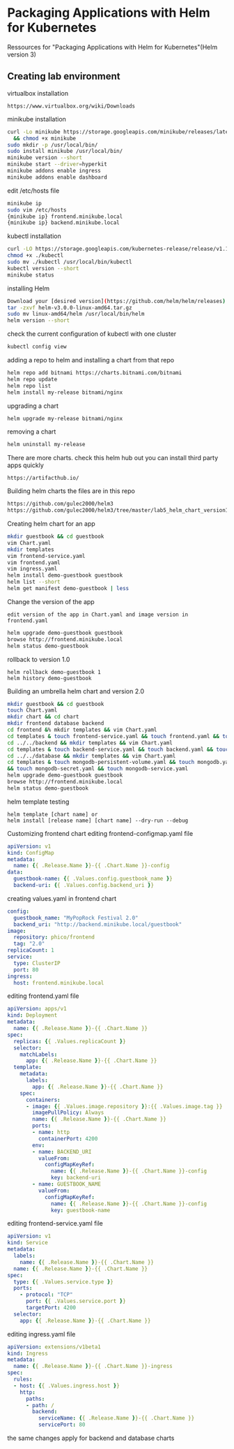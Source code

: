 # Packaging Applications with Helm for Kubernetes
Ressources for "Packaging Applications with Helm for Kubernetes"(Helm version 3)

## Creating lab environment
virtualbox installation
```
https://www.virtualbox.org/wiki/Downloads
```

minikube installation

```bash
curl -Lo minikube https://storage.googleapis.com/minikube/releases/latest/minikube-linux-amd64 \
  && chmod +x minikube
sudo mkdir -p /usr/local/bin/
sudo install minikube /usr/local/bin/
minikube version --short
minikube start --driver=hyperkit 
minikube addons enable ingress
minikube addons enable dashboard
```

edit /etc/hosts file

```bash
minikube ip
sudo vim /etc/hosts
{minikube ip} frontend.minikube.local
{minikube ip} backend.minikube.local
```

kubectl installation

```bash
curl -LO https://storage.googleapis.com/kubernetes-release/release/v1.18.0/bin/linux/amd64/kubectl
chmod +x ./kubectl
sudo mv ./kubectl /usr/local/bin/kubectl
kubectl version --short
minikube status
```

installing Helm

```bash
Download your [desired version](https://github.com/helm/helm/releases)
tar -zxvf helm-v3.0.0-linux-amd64.tar.gz
sudo mv linux-amd64/helm /usr/local/bin/helm
helm version --short
``` 

check the current configuration of kubectl with one cluster
```bash
kubectl config view
```
adding a repo to helm and installing a chart from that repo

```bash
helm repo add bitnami https://charts.bitnami.com/bitnami
helm repo update
helm repo list
helm install my-release bitnami/nginx
```
upgrading a chart

```bash
helm upgrade my-release bitnami/nginx
```
removing a chart

```bash
helm uninstall my-release
```

There are more charts. check this helm hub out
you can install third party apps quickly
```
https://artifacthub.io/
```

Building helm charts
the files are in this repo
```bash
https://github.com/gulec2000/helm3
https://github.com/gulec2000/helm3/tree/master/lab5_helm_chart_version1_final/chart/guestbook
```
Creating helm chart for an app
```bash
mkdir guestbook && cd guestbook
vim Chart.yaml
mkdir templates
vim frontend-service.yaml
vim frontend.yaml
vim ingress.yaml
helm install demo-guestbook guestbook
helm list --short
helm get manifest demo-guestbook | less
```
Change the version of the app

```text
edit version of the app in Chart.yaml and image version in frontend.yaml
```
```bash
helm upgrade demo-guestbook guestbook
browse http://frontend.minikube.local
helm status demo-guestbook
```
rollback to version 1.0
```
helm rollback demo-guestbook 1
helm history demo-guestbook
```
Building an umbrella helm chart and version 2.0

```bash
mkdir guestbook && cd guestbook
touch Chart.yaml
mkdir chart && cd chart
mkdir frontend database backend
cd frontend &% mkdir templates && vim Chart.yaml
cd templates & touch frontend-service.yaml && touch frontend.yaml && touch frontend-configmap.yaml && touch ingress.yaml
cd ../../backend && mkdir templates && vim Chart.yaml
cd templates & touch backend-service.yaml && touch backend.yaml && touch backend-secret.yaml
cd ../../database && mkdir templates && vim Chart.yaml
cd templates & touch mongodb-persistent-volume.yaml && touch mongodb.yaml && touch mongodb-persistent-volume-claim.yaml \
&& touch mongodb-secret.yaml && touch mongodb-service.yaml
helm upgrade demo-guestbook guestbook
browse http://frontend.minikube.local
helm status demo-guestbook 
```
helm template testing

```bahs
helm template [chart name] or
helm install [release name] [chart name] --dry-run --debug
```
Customizing frontend chart
editing frontend-configmap.yaml file
```yaml
apiVersion: v1
kind: ConfigMap
metadata:
  name: {{ .Release.Name }}-{{ .Chart.Name }}-config
data:
  guestbook-name: {{ .Values.config.guestbook_name }}
  backend-uri: {{ .Values.config.backend_uri }}
```
creating values.yaml in frontend chart

```yaml
config:
  guestbook_name: "MyPopRock Festival 2.0"
  backend_uri: "http://backend.minikube.local/guestbook"
image:
  repository: phico/frontend
  tag: "2.0"
replicaCount: 1
service:
  type: ClusterIP
  port: 80
ingress:
  host: frontend.minikube.local
```
editing frontend.yaml file
```yaml
apiVersion: apps/v1
kind: Deployment
metadata:
  name: {{ .Release.Name }}-{{ .Chart.Name }}
spec:
  replicas: {{ .Values.replicaCount }} 
  selector:
    matchLabels:
      app: {{ .Release.Name }}-{{ .Chart.Name }} 
  template:
    metadata: 
      labels:
        app: {{ .Release.Name }}-{{ .Chart.Name }}
    spec:
      containers:
      - image: {{ .Values.image.repository }}:{{ .Values.image.tag }}
        imagePullPolicy: Always
        name: {{ .Release.Name }}-{{ .Chart.Name }}
        ports:
        - name: http
          containerPort: 4200
        env:
        - name: BACKEND_URI
          valueFrom:
            configMapKeyRef:
              name: {{ .Release.Name }}-{{ .Chart.Name }}-config
              key: backend-uri
        - name: GUESTBOOK_NAME
          valueFrom:
            configMapKeyRef:
              name: {{ .Release.Name }}-{{ .Chart.Name }}-config
              key: guestbook-name
```
editing frontend-service.yaml file
```yaml
apiVersion: v1
kind: Service
metadata:
  labels:
    name: {{ .Release.Name }}-{{ .Chart.Name }}
  name: {{ .Release.Name }}-{{ .Chart.Name }}
spec:
  type: {{ .Values.service.type }}
  ports:
    - protocol: "TCP"
      port: {{ .Values.service.port }}
      targetPort: 4200
  selector:
    app: {{ .Release.Name }}-{{ .Chart.Name }}
```
editing ingress.yaml file
```yaml
apiVersion: extensions/v1beta1
kind: Ingress
metadata:
  name: {{ .Release.Name }}-{{ .Chart.Name }}-ingress
spec:
  rules:
  - host: {{ .Values.ingress.host }}
    http:
      paths:
      - path: /
        backend:
          serviceName: {{ .Release.Name }}-{{ .Chart.Name }}
          servicePort: 80
```

the same changes apply for backend and database charts

